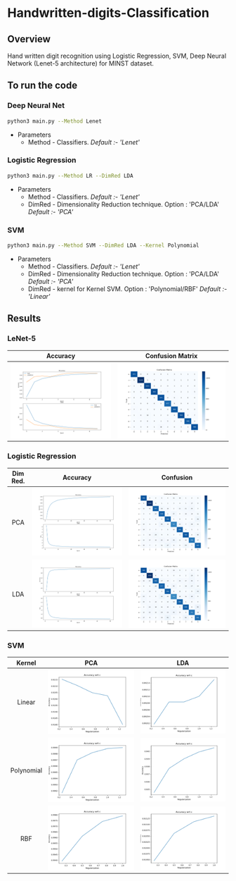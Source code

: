 # Handwritten-digits-Classification
## Overview
Hand written digit recognition using Logistic Regression, SVM, Deep Neural Network (Lenet-5 architecture) for MINST dataset.

## To run the code
### Deep Neural Net
```bash
python3 main.py --Method Lenet
```
-  Parameters  
    - Method - Classifiers. *Default :- 'Lenet'*

### Logistic Regression
```bash
python3 main.py --Method LR --DimRed LDA 
```
-  Parameters  
    - Method - Classifiers. *Default :- 'Lenet'*
    - DimRed - Dimensionality Reduction technique. Option : 'PCA/LDA' *Default :- 'PCA'* 

### SVM
```bash
python3 main.py --Method SVM --DimRed LDA --Kernel Polynomial
```
-  Parameters  
    - Method - Classifiers. *Default :- 'Lenet'*
    - DimRed - Dimensionality Reduction technique. Option : 'PCA/LDA' *Default :- 'PCA'* 
    - DimRed - kernel for Kernel SVM. Option : 'Polynomial/RBF' *Default :- 'Linear'* 

## Results
### LeNet-5 
Accuracy | Confusion Matrix
:-:|:-:
![env](./Results/lenet.png) | ![env](./Results/cm_lenet.png) 

### Logistic Regression

Dim Red. | Accuracy | Confusion
:-:|:-:|:-:
| PCA |![env](./Results/lr_acc_loss_pca.png) | ![env](./Results/lr_pca_cm.png) 
| LDA |![env](./Results/lr_acc_loss_lda.png) | ![env](./Results/lr_lda_cm.png) 

### SVM

Kernel | PCA | LDA
:-:|:-:|:-:
| Linear     |![env](./Results/SVM_PCA_lin.png) | ![env](./Results/SVM_LDA_lin.png) 
| Polynomial |![env](./Results/SVM_PCA_poly.png) | ![env](./Results/SVM_LDA_poly.png) 
| RBF        |![env](./Results/SVM_PCA_rbf.png) | ![env](./Results/SVM_LDA_rbf.png) 

